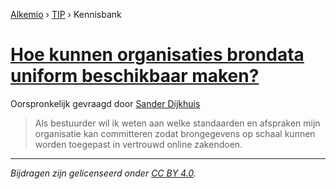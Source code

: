 [Alkemio](https://welcome.alkem.io/) › [TIP](https://alkem.io/tip/dashboard) › Kennisbank
# [Hoe kunnen organisaties brondata uniform beschikbaar maken?](https://alkem.io/tip/collaboration/hoekunnenorganisat-6381)
Oorspronkelijk gevraagd door [Sander Dijkhuis](https://alkem.io/user/sander-dijkhuis-3912)
>Als bestuurder wil ik weten aan welke standaarden en afspraken mijn organisatie kan committeren zodat brongegevens op schaal kunnen worden toegepast in vertrouwd online zakendoen.
* * *
_Bijdragen zijn gelicenseerd onder [CC BY 4.0](https://creativecommons.org/licenses/by/4.0/deed.nl)._
